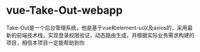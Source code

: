 # vue-Take-Out-webapp
Take-Out是一个后台管理系统，他是基于vue和element-ui以及axios的，采用最新的前端技术栈，实现登录权限验证，动态路由生成，并根据实际业务需求构建的项目，相信本项目一定能帮助到你

